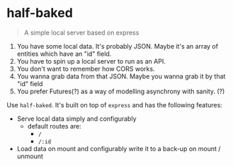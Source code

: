 # half-baked
> A simple local server based on express

1. You have some local data. It's probably JSON. Maybe it's an array of entities which have an "id" field.
2. You have to spin up a local server to run as an API.
3. You don't want to remember how CORS works.
4. You wanna grab data from that JSON. Maybe you wanna grab it by that "id" field
5. You prefer Futures(?) as a way of modelling asynchrony with sanity. (?)

Use `half-baked`. It's built on top of `express` and has the following features:

* Serve local data simply and configurably
  - default routes are:
    + `/`
    + `/:id`
* Load data on mount and configurably write it to a back-up on mount / unmount
